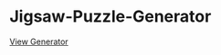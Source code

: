 # Jigsaw-Puzzle-Generator

[View Generator](https://htmlpreview.github.io/?https://github.com/Heliosares/Jigsaw-Puzzle-Generator/blob/main/generator.html)
